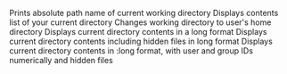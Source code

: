 Prints absolute path name of current working directory
Displays contents list of your current directory
Changes working directory to user's home directory
Displays current directory contents in a long format
Displays current directory contents including hidden files in long format
Displays current directory contents in :long format, with user and group IDs numerically and hidden files 
